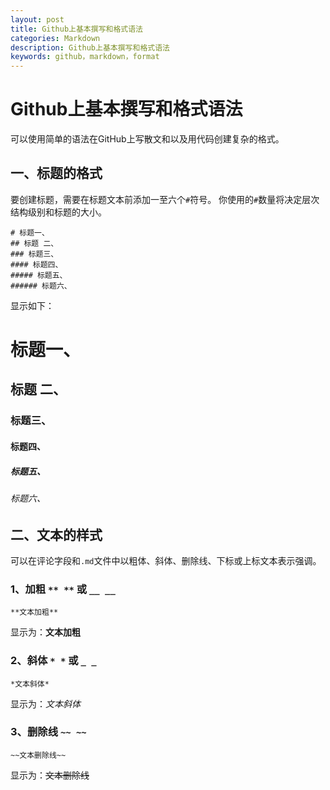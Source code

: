 ```yaml
---
layout: post
title: Github上基本撰写和格式语法
categories: Markdown
description: Github上基本撰写和格式语法
keywords: github，markdown，format
---
```


# Github上基本撰写和格式语法

可以使用简单的语法在GitHub上写散文和以及用代码创建复杂的格式。

## 一、标题的格式

要创建标题，需要在标题文本前添加一至六个```#```符号。 你使用的```#```数量将决定层次结构级别和标题的大小。

```
# 标题一、
## 标题 二、
### 标题三、
#### 标题四、
##### 标题五、
###### 标题六、
```
显示如下：

# 标题一、
## 标题 二、
### 标题三、
#### 标题四、
##### 标题五、
###### 标题六、

## 二、文本的样式

可以在评论字段和```.md```文件中以粗体、斜体、删除线、下标或上标文本表示强调。

### 1、加粗 ```** **``` 或 ```__ __```

```**文本加粗**```

显示为：**文本加粗**

### 2、斜体 ```* *``` 或 ```_ _```

```*文本斜体*```

显示为：*文本斜体*

### 3、删除线 ```~~ ~~```

```~~文本删除线~~```

显示为：~~文本删除线~~



